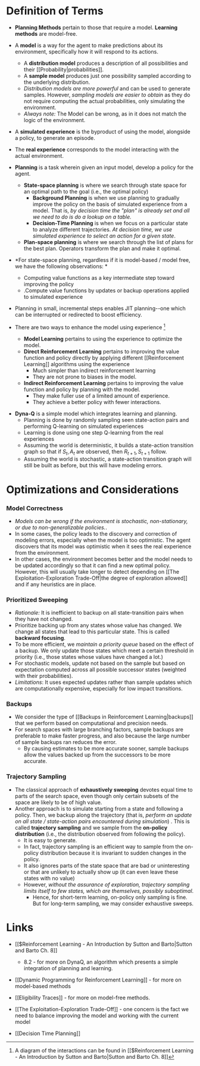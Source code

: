 # Definition of Terms
* **Planning Methods** pertain to those that require a model. **Learning methods** are model-free.
* A **model** is a way for the agent to make predictions about its environment, specifically how it will respond to its actions.
	* A **distribution model** produces a description of all possibilities and their [[Probability|probabilities]]. 
	* A **sample model** produces just one possibility sampled according to the underlying distribution.
	* *Distribution models are more powerful* and can be used to generate samples. However, *sampling models are easier to obtain* as they do not require computing the actual probabilities, only simulating the environment.
	* *Always note:* The Model can be wrong, as in it does not match the logic of the environment.

* A **simulated experience** is the byproduct of using the model, alongside a policy, to generate an episode. 
* The **real experience** corresponds to the model interacting with the actual  environment. 

* **Planning** is a task wherein given an input model, develop a policy for the agent.
	* **State-space planning** is where we search through state space for an optimal path to the goal (i.e., the optimal policy)
		* **Background Planning** is when we use planning to gradually improve the policy on the basis of simulated experience from a model. That is, *by decision time the "plan" is already set and all we need to do is do a lookup on a table.*
		* **Decision-Time Planning** is when we focus on a particular state to analyze different trajectories. *At decision time, we use simulated experience to select an action for a given state*.
	* **Plan-space planning** is where we search through the list of plans for the best plan. Operators transform the plan and make it optimal.

* *For state-space planning, regardless if it is model-based / model free, we have the following observations: *
	* Computing value functions as a key intermediate step toward improving the policy
	* .Compute value functions by updates or backup operations applied to simulated experience
* Planning in small, incremental steps enables JIT planning--one which can be interrupted or redirected to boost efficiency.

* There are two ways to enhance the model using experience [^1]
	* **Model Learning** pertains to using the experience to optimize the model.
	* **Direct Reinforcement Learning** pertains to improving the value function and policy directly by applying different [[Reinforcement Learning]] algorithms using the experience
		* Much simpler than indirect reinforcement learning
		* They are not prone to biases in the model.
	* **Indirect Reinforcement Learning** pertains to improving the value function and policy by planning with the model.
		* They make fuller use of a limited amount of experience.
		* They achieve a better policy with fewer interactions. 
[^1]: A diagram of the interactions can be found in [[$Reinforcement Learning - An Introduction by Sutton and Barto|Sutton and Barto Ch. 8]]

* **Dyna-Q** is a simple model which integrates learning and planning.
	* Planning is done by randomly sampling seen state-action pairs and performing Q-learning on simulated experiences
	* Learning is done using one step Q-learning from the real experiences
	* Assuming the world is deterministic, it builds a state-action transition graph so that if $S_t,A_t$ are observed, then $R_{t+1},S_{t+1}$ follow.
	* Assuming the world is stochastic, a state-action transition graph will still be built as before, but this will have modeling errors.
# Optimizations and Considerations
### Model Correctness
* *Models can be wrong if the environment is stochastic, non-stationary, or due to non-generalizable policies.*. 
* In some cases, the policy leads to the discovery and correction of modeling errors, especially when the model is too optimistic. The agent discovers that its model was optimistic when it sees the real experience from the environment.
* In other cases, the environment becomes better and the model needs to be updated accordingly so that it can find a new optimal policy. However, this will usually take longer to detect depending on [[The Exploitation-Exploration Trade-Off|the degree of exploration allowed]] and if any heuristics are in place.
### Prioritized Sweeping
* *Rationale:* It is inefficient to backup on all state-transition pairs when they have not changed. 
* Prioritize backing up from any states whose value has changed. We change all states that lead to this particular state. This is called **backward focusing**.
* To be more efficient, we *maintain a priority queue* based on the effect of a backup. We only update those states which meet a certain threshold in priority (i.e., those states whose values have changed a lot.)
* For stochastic models, update not based on the sample but based on expectation computed across all possible successor states (weighted with their probabilities).
* *Limitations*: It uses expected updates rather than sample updates which are computationally expensive, especially for low impact transitions.
### Backups
* We consider the type of [[Backups in Reinforcement Learning|backups]] that we perform based on computational and precision needs.
* For search spaces with large branching factors, sample backups are preferable to make faster progress, and also because the large number of sample backups ran reduces the error.
	* By causing estimates to be more accurate sooner, sample backups allow the values backed up from the successors to be more accurate.
### Trajectory Sampling
* The classical approach of **exhaustively sweeping** devotes equal time to parts of the search space, even though only certain subsets of the space are likely to be of high value.
* Another approach is to simulate starting from a state and following a policy. Then, we backup along the trajectory (that is, *perform an update on all state / state-action pairs encountered during simulation*) . This is called **trajectory sampling** and we sample from the **on-policy distribution** (i.e., the distribution observed from following the policy).
	* It is easy to generate.
	* In fact, trajectory sampling is an efficient way to sample from the on-policy distribution because it is invariant to sudden changes in the policy.
	* It also ignores parts of the state space that are bad or uninteresting or that are unlikely to actually show up (it can even leave these states with no value)
	* However, *without the assurance of exploration, trajectory sampling limits itself to few states, which are themselves, possibly suboptimal*.
		* Hence, for short-term learning, on-policy only sampling is fine. But for long-term sampling, we may consider exhaustive sweeps.


# Links
* [[$Reinforcement Learning - An Introduction by Sutton and Barto|Sutton and Barto Ch. 8]]
	* 8.2 - for more on DynaQ, an algorithm which presents a simple integration of planning and learning.

* [[Dynamic Programming for Reinforcement Learning]] - for more on model-based methods
* [[Eligibility Traces]] - for more on model-free methods.
* [[The Exploitation-Exploration Trade-Off]] - one concern is the fact we need to balance improving the model and working with the current model
* [[Decision Time Planning]] 